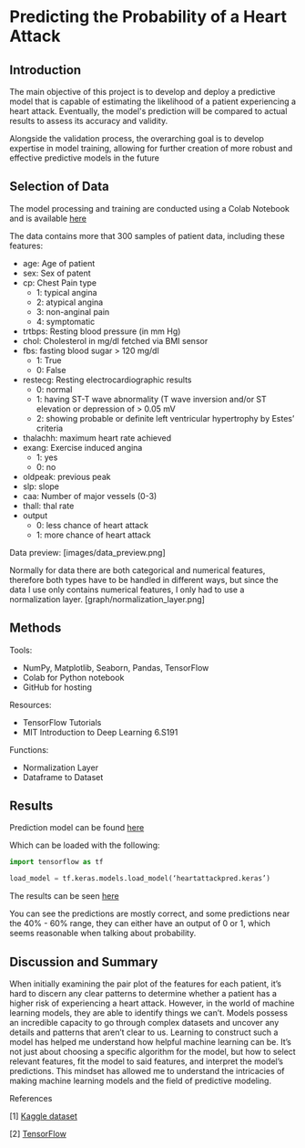 # Predicting the Probability of a Heart Attack

## Introduction
The main objective of this project is to develop and deploy a predictive model that is capable of estimating the likelihood of a patient experiencing a heart attack. Eventually, the model's prediction will be compared to actual results to assess its accuracy and validity.

Alongside the validation process, the overarching goal is to develop expertise in model training, allowing for further creation of more robust and effective predictive models in the future


## Selection of Data
The model processing and training are conducted using a Colab Notebook and is available [here](codes/Predictive_Model.ipynb)

The data contains more that 300 samples of patient data, including these features:
- age: Age of patient
- sex: Sex of patent
- cp: Chest Pain type
	- 1: typical angina
	- 2: atypical angina
	- 3: non-anginal pain
	- 4: symptomatic
- trtbps: Resting blood pressure (in mm Hg)
- chol: Cholesterol in mg/dl fetched via BMI sensor
- fbs: fasting blood sugar > 120 mg/dl
	- 1: True
	- 0: False
- restecg: Resting electrocardiographic results
	- 0: normal
	- 1: having ST-T wave abnormality (T wave inversion and/or ST elevation or depression of > 0.05 mV
	- 2: showing probable or definite left ventricular hypertrophy by Estes’ criteria
- thalachh: maximum heart rate achieved
- exang: Exercise induced angina
	- 1: yes
	- 0: no
- oldpeak: previous peak
- slp: slope
- caa: Number of major vessels (0-3)
- thall: thal rate
- output
	- 0: less chance of heart attack
	- 1: more chance of heart attack

Data preview:
[images/data_preview.png]

Normally for data there are both categorical and numerical features, therefore both types have to be handled in different ways, but since the data I use only contains numerical features, I only had to use a normalization layer.
[graph/normalization_layer.png]

## Methods
Tools:
- NumPy, Matplotlib, Seaborn, Pandas, TensorFlow
- Colab for Python notebook
- GitHub for hosting

Resources:
- TensorFlow Tutorials
- MIT Introduction to Deep Learning 6.S191

Functions:
 - Normalization Layer
 - Dataframe to Dataset

## Results
Prediction model can be found [here](data/heartattackpred.keras)

Which can be loaded with the following:
```python
import tensorflow as tf

load_model = tf.keras.models.load_model(‘heartattackpred.keras’)
```

The results can be seen [here](graph/results2.png)

You can see the predictions are mostly correct, and some predictions near the 40% - 60% range, they can either have an output of 0 or 1, which seems reasonable when talking about probability.

## Discussion and Summary
When initially examining the pair plot of the features for each patient, it’s hard to discern any clear patterns to determine whether a patient has a higher risk of experiencing a heart attack. However, in the world of machine learning models, they are able to identify things we can’t. Models possess an incredible capacity to go through complex datasets and uncover any details and patterns that aren’t clear to us. Learning to construct such a model has helped me understand how helpful machine learning can be. It’s not just about choosing a specific algorithm for the model, but how to select relevant features, fit the model to said features, and interpret the model’s predictions. This mindset has allowed me to understand the intricacies of making machine learning models and the field of predictive modeling.

References

[1] [Kaggle dataset](https://www.kaggle.com/datasets/rashikrahmanpritom/heart-attack-analysis-prediction-dataset)

[2] [TensorFlow](https://www.tensorflow.org/)

